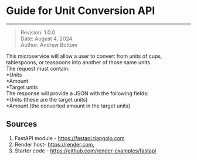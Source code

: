 # Guide for Unit Conversion API
-------------------------------
>Revision: 1.0.0   
>Date: August 4, 2024   
>Author: Andrew Bottom   

This microservice will allow a user to convert from units of cups, tablespoons, or teaspoons into another of those same units.    
The request must contain:  
*Units   
*Amount    
*Target units    
The response will provide a JSON with the following fields:    
*Units (these are the target units)   
*Amount (the converted amount in the target units)   

## Sources
1. FastAPI module - https://fastapi.tiangolo.com
2. Render host- https://render.com,
3. Starter code - https://github.com/render-examples/fastapi
